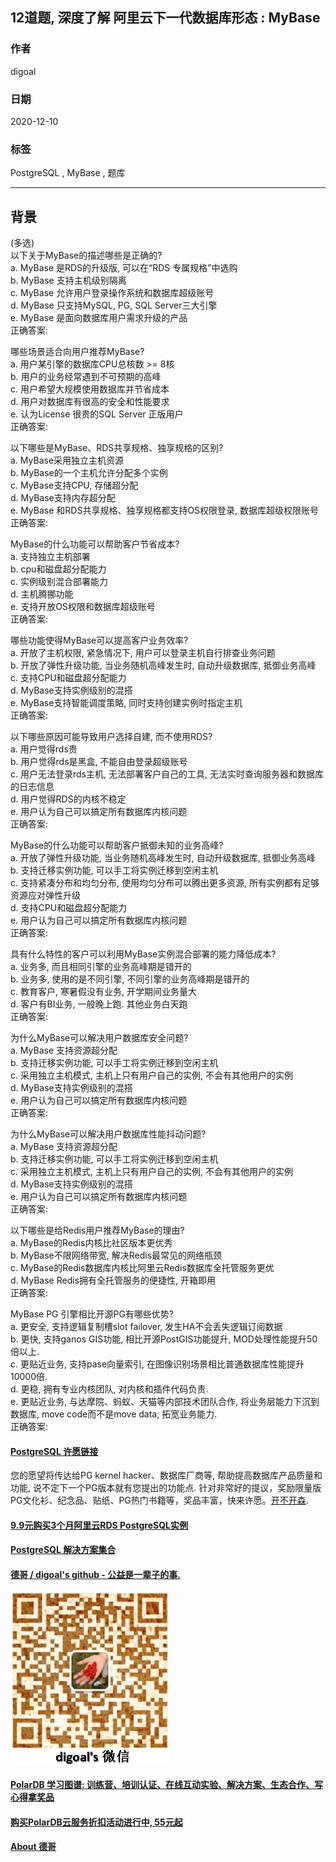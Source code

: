 ## 12道题, 深度了解 阿里云下一代数据库形态 : MyBase  
  
### 作者  
digoal  
  
### 日期  
2020-12-10   
  
### 标签  
PostgreSQL , MyBase , 题库   
  
----  
  
## 背景  
(多选)  
以下关于MyBase的描述哪些是正确的?   
a. MyBase 是RDS的升级版, 可以在“RDS 专属规格”中选购  
b. MyBase 支持主机级别隔离  
c. MyBase 允许用户登录操作系统和数据库超级账号  
d. MyBase 只支持MySQL, PG, SQL Server三大引擎  
e. MyBase 是面向数据库用户需求升级的产品  
正确答案:   
  
哪些场景适合向用户推荐MyBase?   
a. 用户某引擎的数据库CPU总核数 >= 8核  
b. 用户的业务经常遇到不可预期的高峰  
c. 用户希望大规模使用数据库并节省成本  
d. 用户对数据库有很高的安全和性能要求  
e. 认为License 很贵的SQL Server 正版用户  
正确答案:   
  
以下哪些是MyBase、RDS共享规格、独享规格的区别?   
a. MyBase采用独立主机资源  
b. MyBase的一个主机允许分配多个实例  
c. MyBase支持CPU, 存储超分配  
d. MyBase支持内存超分配  
e. MyBase 和RDS共享规格、独享规格都支持OS权限登录, 数据库超级权限账号  
正确答案:   
  
MyBase的什么功能可以帮助客户节省成本?   
a. 支持独立主机部署  
b. cpu和磁盘超分配能力  
c. 实例级别混合部署能力  
d. 主机腾挪功能  
e. 支持开放OS权限和数据库超级账号  
正确答案:   
  
哪些功能使得MyBase可以提高客户业务效率?   
a. 开放了主机权限, 紧急情况下, 用户可以登录主机自行排查业务问题  
b. 开放了弹性升级功能, 当业务随机高峰发生时, 自动升级数据库, 抵御业务高峰  
c. 支持CPU和磁盘超分配能力  
d. MyBase支持实例级别的混搭  
e. MyBase支持智能调度策略, 同时支持创建实例时指定主机  
正确答案:   
  
以下哪些原因可能导致用户选择自建, 而不使用RDS?   
a. 用户觉得rds贵  
b. 用户觉得rds是黑盒, 不能自由登录超级账号  
c. 用户无法登录rds主机, 无法部署客户自己的工具, 无法实时查询服务器和数据库的日志信息  
d. 用户觉得RDS的内核不稳定  
e. 用户认为自己可以搞定所有数据库内核问题  
正确答案:   
  
MyBase的什么功能可以帮助客户抵御未知的业务高峰?   
a. 开放了弹性升级功能, 当业务随机高峰发生时, 自动升级数据库, 抵御业务高峰  
b. 支持迁移实例功能, 可以手工将实例迁移到空闲主机  
c. 支持紧凑分布和均匀分布, 使用均匀分布可以腾出更多资源, 所有实例都有足够资源应对弹性升级  
d. 支持CPU和磁盘超分配能力  
e. 用户认为自己可以搞定所有数据库内核问题  
正确答案:   
  
具有什么特性的客户可以利用MyBase实例混合部署的能力降低成本?    
a. 业务多, 而且相同引擎的业务高峰期是错开的  
b. 业务多, 使用的是不同引擎, 不同引擎的业务高峰期是错开的  
c. 教育客户, 寒暑假没有业务, 开学期间业务量大  
d. 客户有BI业务, 一般晚上跑. 其他业务白天跑   
正确答案:   
  
为什么MyBase可以解决用户数据库安全问题?   
a. MyBase 支持资源超分配  
b. 支持迁移实例功能, 可以手工将实例迁移到空闲主机  
c. 采用独立主机模式, 主机上只有用户自己的实例, 不会有其他用户的实例  
d. MyBase支持实例级别的混搭  
e. 用户认为自己可以搞定所有数据库内核问题  
正确答案:   
  
为什么MyBase可以解决用户数据库性能抖动问题?   
a. MyBase 支持资源超分配  
b. 支持迁移实例功能, 可以手工将实例迁移到空闲主机  
c. 采用独立主机模式, 主机上只有用户自己的实例, 不会有其他用户的实例  
d. MyBase支持实例级别的混搭  
e. 用户认为自己可以搞定所有数据库内核问题  
正确答案:   
  
以下哪些是给Redis用户推荐MyBase的理由?  
a. MyBase的Redis内核比社区版本更优秀  
b. MyBase不限网络带宽, 解决Redis最常见的网络瓶颈  
c. MyBase的Redis数据库内核比阿里云Redis数据库全托管服务更优  
d. MyBase Redis拥有全托管服务的便捷性, 开箱即用  
正确答案:   
  
MyBase PG 引擎相比开源PG有哪些优势?  
a. 更安全, 支持逻辑复制槽slot failover, 发生HA不会丢失逻辑订阅数据  
b. 更快, 支持ganos GIS功能, 相比开源PostGIS功能提升, MOD处理性能提升50倍以上.   
c. 更贴近业务, 支持pase向量索引, 在图像识别场景相比普通数据库性能提升10000倍.  
d. 更稳, 拥有专业内核团队, 对内核和插件代码负责.   
e. 更贴近业务, 与达摩院、蚂蚁、天猫等内部技术团队合作, 将业务层能力下沉到数据库, move code而不是move data, 拓宽业务能力.   
正确答案:   
  
  
  
#### [PostgreSQL 许愿链接](https://github.com/digoal/blog/issues/76 "269ac3d1c492e938c0191101c7238216")
您的愿望将传达给PG kernel hacker、数据库厂商等, 帮助提高数据库产品质量和功能, 说不定下一个PG版本就有您提出的功能点. 针对非常好的提议，奖励限量版PG文化衫、纪念品、贴纸、PG热门书籍等，奖品丰富，快来许愿。[开不开森](https://github.com/digoal/blog/issues/76 "269ac3d1c492e938c0191101c7238216").  
  
  
#### [9.9元购买3个月阿里云RDS PostgreSQL实例](https://www.aliyun.com/database/postgresqlactivity "57258f76c37864c6e6d23383d05714ea")
  
  
#### [PostgreSQL 解决方案集合](https://yq.aliyun.com/topic/118 "40cff096e9ed7122c512b35d8561d9c8")
  
  
#### [德哥 / digoal's github - 公益是一辈子的事.](https://github.com/digoal/blog/blob/master/README.md "22709685feb7cab07d30f30387f0a9ae")
  
  
![digoal's wechat](../pic/digoal_weixin.jpg "f7ad92eeba24523fd47a6e1a0e691b59")
  
  
#### [PolarDB 学习图谱: 训练营、培训认证、在线互动实验、解决方案、生态合作、写心得拿奖品](https://www.aliyun.com/database/openpolardb/activity "8642f60e04ed0c814bf9cb9677976bd4")
  
  
#### [购买PolarDB云服务折扣活动进行中, 55元起](https://www.aliyun.com/activity/new/polardb-yunparter?userCode=bsb3t4al "e0495c413bedacabb75ff1e880be465a")
  
  
#### [About 德哥](https://github.com/digoal/blog/blob/master/me/readme.md "a37735981e7704886ffd590565582dd0")
  

